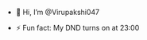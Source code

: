 - 👋 Hi, I’m @Virupakshi047

- ⚡ Fun fact: My DND turns on at 23:00

<!---
Virupakshi047/Virupakshi047 is a ✨ special ✨ repository because its `README.md` (this file) appears on your GitHub profile.
You can click the Preview link to take a look at your changes.
--->
